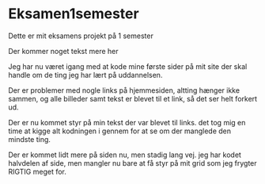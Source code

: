 # Eksamen1semester
 Dette er mit eksamens projekt på 1 semester 

Der kommer noget tekst mere her

Jeg har nu været igang med at kode mine første sider på mit site der skal handle om de ting jeg har lært på uddannelsen.

Der er problemer med nogle links på hjemmesiden, altting hænger ikke sammen, og alle billeder samt tekst er blevet til et link, så det ser helt forkert ud.

Der er nu kommet styr på min tekst der var blevet til links. det tog mig en time at kigge alt kodningen i gennem for at se om der manglede den mindste ting.

Der er kommet lidt mere på siden nu, men stadig lang vej. jeg har kodet halvdelen af side, men mangler nu bare at få styr på mit grid som jeg frygter RIGTIG meget for.